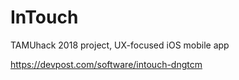 # InTouch
TAMUhack 2018 project, UX-focused iOS mobile app

https://devpost.com/software/intouch-dngtcm
